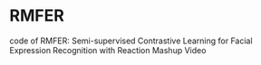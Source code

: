 # RMFER
code of RMFER: Semi-supervised Contrastive Learning for Facial Expression Recognition with Reaction Mashup Video
